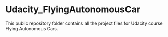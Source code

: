 # Udacity_FlyingAutonomousCar
This public repository folder contains all the project files for Udacity course Flying Autonomous Cars. 


